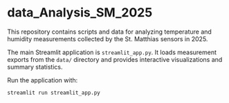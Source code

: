 # data_Analysis_SM_2025

This repository contains scripts and data for analyzing temperature and humidity measurements collected by the St. Matthias sensors in 2025.

The main Streamlit application is `streamlit_app.py`. It loads measurement exports from the `data/` directory and provides interactive visualizations and summary statistics.

Run the application with:

```bash
streamlit run streamlit_app.py
```

